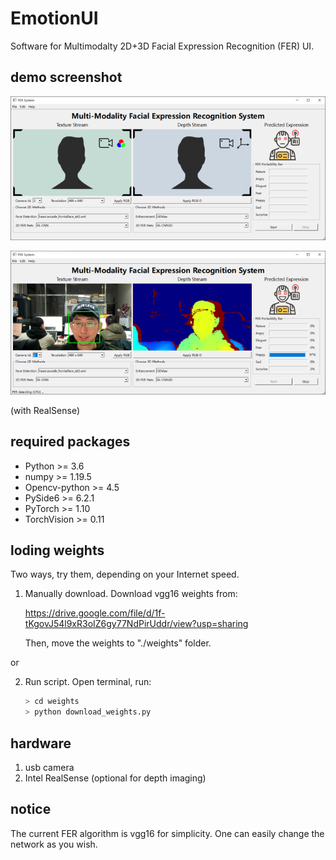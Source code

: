 # EmotionUI
 Software for Multimodalty 2D+3D Facial Expression Recognition (FER) UI.

## demo screenshot
![demo-ui](https://github.com/JohnnieXDU/EmotionUI/blob/main/resource/demo-ui.png)

![demo-happy](https://github.com/JohnnieXDU/EmotionUI/blob/main/resource/demo-happy.png)

(with RealSense)

## required packages
 - Python >= 3.6
 - numpy >= 1.19.5
 - Opencv-python >= 4.5
 - PySide6 >= 6.2.1
 - PyTorch >= 1.10
 - TorchVision >= 0.11

## loding weights
 Two ways, try them, depending on your Internet speed.
 1) Manually download.
    Download vgg16 weights from: 
    
    https://drive.google.com/file/d/1f-tKgovJ54l9xR3oIZ6gy77NdPirUddr/view?usp=sharing
    
    Then, move the weights to "./weights" folder.
 
 
 or 
 
 2) Run script.
    Open terminal, run:
    ```python
    > cd weights
    > python download_weights.py
    ```

## hardware
 1) usb camera
 2) Intel RealSense (optional for depth imaging)

## notice
 The current FER algorithm is vgg16 for simplicity. One can easily change the network as you wish.
